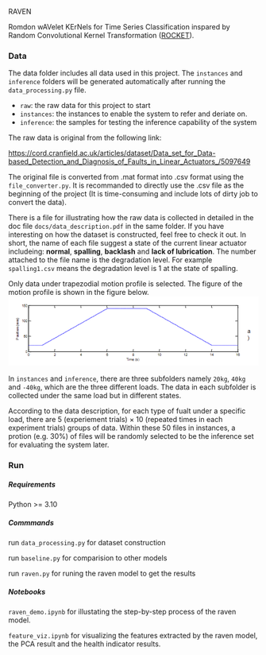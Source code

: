 RAVEN

Romdon wAVelet KErNels for Time Series Classification inspared by Random Convolutional Kernel Transformation ([ROCKET](https://arxiv.org/abs/1910.13051)).

### Data
The data folder includes all data used in this project. The `instances` and `inference` folders will be generated automatically after running the `data_processing.py` file.

- `raw`: the raw data for this project to start
- `instances`: the instances to enable the system to refer and deriate on. 
- `inference`: the samples for testing the inference capability of the system  

The raw data is original from the following link:

https://cord.cranfield.ac.uk/articles/dataset/Data_set_for_Data-based_Detection_and_Diagnosis_of_Faults_in_Linear_Actuators_/5097649

The original file is converted from .mat format into .csv format using the `file_converter.py`. It is recommanded to directly use the .csv file as the beginning of the project (It is time-consuming and include lots of dirty job to convert the data).  

There is a file for illustrating how the raw data is collected in detailed in the doc file `docs/data_description.pdf` in the same folder. If you have interesting on how the dataset is constructed, feel free to check it out. In short, the name of each file suggest a state of the current linear actuator includeing: **normal**, **spalling**, **backlash** and **lack of lubrication**. The number attached to the file name is the degradation level. For example `spalling1.csv` means the degradation level is 1 at the state of spalling. 

Only data under trapezodial motion profile is selected. The figure of the motion profile is shown in the figure below.
![](assets/motion_profile.PNG)

In `instances` and `inference`, there are three subfolders namely `20kg`, `40kg` and `-40kg`, which are the three different loads. The data in each subfolder is collected under the same load but in different states.

According to the data description, for each type of fualt under a specific load, there are 5 (experiement trials) $\times$ 10 (repeated times in each experiment trials) groups of data. Within these 50 files in instances, a protion (e.g. 30%) of files will be randomly selected to be the inference set for evaluating the system later. 

### Run

##### Requirements
Python >= 3.10

##### Commmands
run `data_processing.py` for dataset construction

run `baseline.py` for comparision to other models

run `raven.py` for runing the raven model to get the results


##### Notebooks
`raven_demo.ipynb` for illustating the step-by-step process of the raven model.

`feature_viz.ipynb` for visualizing the features extracted by the raven model, the PCA result and the health indicator results.